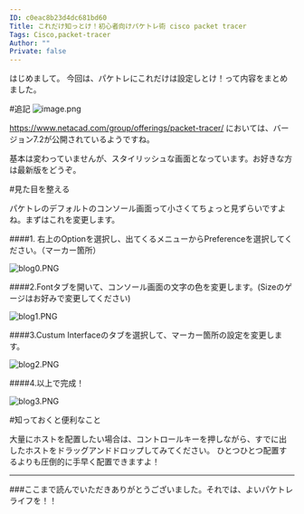 ```yaml
---
ID: c0eac8b23d4dc681bd60
Title: これだけ知っとけ！初心者向けパケトレ術 cisco packet tracer
Tags: Cisco,packet-tracer
Author: ""
Private: false
---
```


はじめまして。
今回は、パケトレにこれだけは設定しとけ！って内容をまとめました。

#追記
![image.png](https://qiita-image-store.s3.amazonaws.com/0/124948/6ae0c71c-3280-3098-032f-1a156cf52c9c.png)

https://www.netacad.com/group/offerings/packet-tracer/
においては、バージョン7.2が公開されているようですね。

基本は変わっていませんが、スタイリッシュな画面となっています。お好きな方は最新版をどうぞ。

#見た目を整える

パケトレのデフォルトのコンソール画面って小さくてちょっと見ずらいですよね。まずはこれを変更します。

####1. 右上のOptionを選択し、出てくるメニューからPreferenceを選択してください。（マーカー箇所）

![blog0.PNG](https://qiita-image-store.s3.amazonaws.com/0/124948/b37efad5-5845-811b-d630-5be18564141e.png)

####2.Fontタブを開いて、コンソール画面の文字の色を変更します。(Sizeのゲージはお好みで変更してください)

![blog1.PNG](https://qiita-image-store.s3.amazonaws.com/0/124948/c86cbcd6-e9da-44ea-4b11-61938ef82608.png)

####3.Custum Interfaceのタブを選択して、マーカー箇所の設定を変更します。

![blog2.PNG](https://qiita-image-store.s3.amazonaws.com/0/124948/ce0f702d-50d8-f365-11cb-3c88ad147948.png)

####4.以上で完成！

![blog3.PNG](https://qiita-image-store.s3.amazonaws.com/0/124948/80bf1f3f-5419-007b-ae07-6270d9e6029b.png)

#知っておくと便利なこと

大量にホストを配置したい場合は、コントロールキーを押しながら、すでに出したホストをドラッグアンドドロップしてみてください。
ひとつひとつ配置するよりも圧倒的に手早く配置できますよ！



--------------------------------------------
###ここまで読んでいただきありがとうございました。それでは、よいパケトレライフを！！
